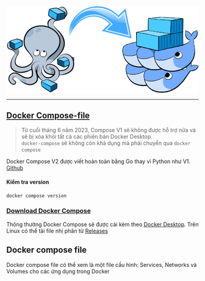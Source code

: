 ![logo](docker-compose.png?raw=true)
___

## [Docker Compose-file](https://docs.docker.com/compose/compose-file/)

> Từ cuối tháng 6 năm 2023, Compose V1 sẽ không được hỗ trợ nữa và sẽ bị xóa khỏi tất cả các phiên bản Docker
> Desktop. <br>
> `docker-compose` sẽ không còn khả dụng mà phải chuyển qua `docker compose`

Docker Compose V2 được viết hoàn toàn bằng Go thay vì Python như V1. [Github](https://github.com/docker/compose)

#### Kiểm tra version

```shell
docker compose version
```
### [Download Docker Compose](https://github.com/docker/compose#where-to-get-docker-compose)
Thông thường Docker Compose sẽ được cài kèm theo [Docker Desktop](https://www.docker.com/products/docker-desktop/).
Trên Linux có thể tải file nhị phân từ [Releases](https://github.com/docker/compose/releases)

## Docker compose file
Docker compose file có thể xem là một file cấu hình: Services, Networks và Volumes cho các ứng dụng trong Docker
